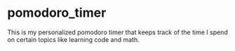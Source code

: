 # pomodoro_timer
This is my personalized pomodoro timer that keeps track of the time I spend
on certain topics like learning code and math.